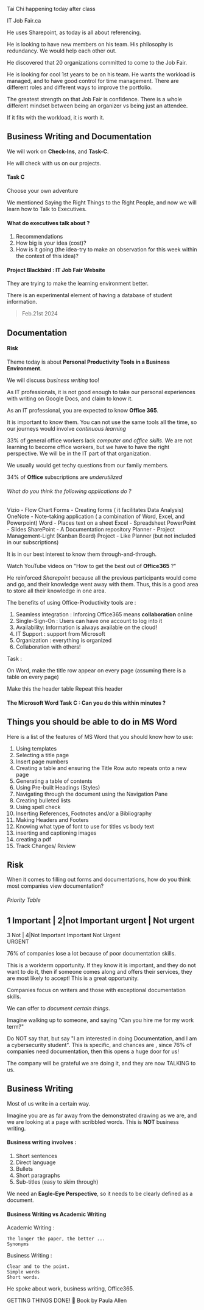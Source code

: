 





Tai Chi happening today after class


IT Job Fair.ca



He uses Sharepoint, as today is all about referencing. 

He is looking to have new members on his team. His philosophy is redundancy. We would help each other out.


He discovered that 20 organizations committed to come to the Job Fair. 

He is looking for cool 1st years to be on his team. He wants the workload is managed, and to have good control for time management. There are different roles and different ways to improve the portfolio. 


The greatest strength on that Job Fair is confidence. There is a whole different mindset between being an organizer vs being just an attendee. 


If it fits with the workload, it is worth it. 




## Business Writing and Documentation 




We will work on **Check-Ins**, and **Task-C**. 


He will check with us on our projects. 

#### Task C 

Choose your own adventure 



We mentioned Saying the Right Things to the Right People, and now we will learn how to Talk to Executives. 



#### What do executives talk about ? 


1. Recommendations
2. How big is your idea (cost)? 
4. How is it going (the idea-try to make an observation for this week within the context of this idea)?




#### Project Blackbird : IT Job Fair Website



They are trying to make the learning environment better. 

There is an experimental element of having a database of student information. 


>Feb.21st 2024




## Documentation 



#### Risk


Theme today is about **Personal Productivity Tools in a Business Environment**.


We will discuss *business writing* too!


As IT professionals, it is not good enough to take our personal experiences with writing on Google Docs, and claim to know it. 


As an IT professional, you are expected to know **Office 365**.


It is important to know them. You can not use the same tools all the time, so our journeys would involve *continuous learning*


33% of general office workers lack *computer and office skills*. We are not learning to become office workers, but we have to have the right perspective. We will be in the IT part of that organization. 


We usually would get techy questions from our family members. 


34% of **Office** subscriptions are *underutilized*


###### What do you think the following applications do ? 

Vizio - Flow Chart
Forms - Creating forms ( it facilitates Data Analysis)
OneNote - Note-taking application ( a combination of Word, Excel, and Powerpoint) 
Word - Places text on a sheet
Excel - Spreadsheet
PowerPoint - Slides 
SharePoint - A Documentation repository
Planner - Project Management-Light (Kanban Board)
Project - Like Planner (but not included in our subscriptions)


It is in our best interest to know them through-and-through. 


Watch YouTube videos on "How to get the best out of **Office365** ?"


He reinforced *Sharepoint* because all the previous participants would come and go, and their knowledge went away with them. Thus, this is a good area to store all their knowledge in one area. 


The benefits of using Office-Productivity tools are : 


1. Seamless integration : Inforcing Office365 means **collaboration** online
2. Single-Sign-On : Users can have one account to log into it
3. Availability: Information is always available on the cloud!
4. IT Support : support from Microsoft
5. Organization : everything is organized 
6. Collaboration with others!




Task : 

On Word, make the title row appear on every page (assuming there is a table on every page)


Make this the header table 
Repeat this header 

#### The Microsoft Word Task C : Can you do this within minutes ? 



## Things you should be able to do in MS Word

Here is a list of the features of MS Word that you should know how to use:

1. Using templates
2. Selecting a title page
3. Insert page numbers
4. Creating a table and ensuring the Title Row auto repeats onto a new page
5. Generating a table of contents
6. Using Pre-built Headings (Styles)
7. Navigating through the document using the Navigation Pane
8. Creating bulleted lists
9. Using spell check
10. Inserting References, Footnotes and/or a Bibliography
11. Making Headers and Footers
12. Knowing what type of font to use for titles vs body text
13. inserting and captioning images
14. creating a pdf
15. Track Changes/ Review





## Risk 



When it comes to filling out forms and documentations, how do you think most companies view documentation? 


###### Priority Table 


1 Important    |    2|not Important
urgent   |  Not urgent 
------------------------------------------------
3 Not               |     4|Not Important 
  Important             Not Urgent     
  URGENT



76% of companies lose a lot because of poor documentation skills. 


This is a workterm opportunity. If they know it is important, and they do not want to do it, then if someone comes along and offers their services, they are most likely to accept! This is a great opportunity.


Companies focus on writers and those with exceptional documentation skills. 


We can offer to *document certain things*. 


Imagine walking up to someone, and saying "Can you hire me for my work term?" 

Do NOT say that, but say "I am interested in doing Documentation, and I am a cybersecurity student". This is specific, and chances are , since 76% of companies need documentation, then this opens a huge door for us!

The company will be grateful we are doing it, and they are now TALKING to us. 




## Business Writing 



Most of us write in a certain way. 


Imagine you are as far away from the demonstrated drawing as we are, and we are looking at a page with scribbled words. This is **NOT** business writing.


#### Business writing involves : 


1. Short sentences
2. Direct language
3. Bullets
4. Short paragraphs
5. Sub-titles (easy to skim through)


We need an **Eagle-Eye Perspective**, so it needs to be clearly defined as a document. 


#### Business Writing vs Academic Writing 


Academic Writing : 

	The longer the paper, the better ...
	Synonyms
	


Business Writing : 

	Clear and to the point. 
	Simple words 
	Short words. 


He spoke about work, business writing, Office365.



GETTING THINGS DONE! 📙 Book by Paula Allen




